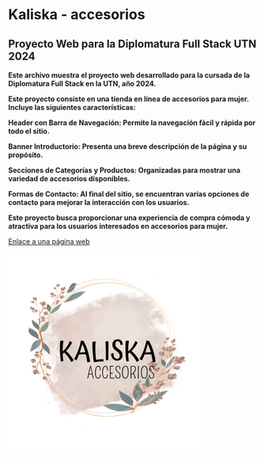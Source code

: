 # Kaliska - accesorios

## Proyecto Web para la Diplomatura Full Stack UTN 2024


**Este archivo muestra el proyecto web desarrollado para la cursada de la Diplomatura Full Stack en la UTN, año 2024.**

**Este proyecto consiste en una tienda en línea de accesorios para mujer. Incluye las siguientes características:**

**Header con Barra de Navegación: Permite la navegación fácil y rápida por todo el sitio.**

**Banner Introductorio: Presenta una breve descripción de la página y su propósito.**

**Secciones de Categorías y Productos: Organizadas para mostrar una variedad de accesorios disponibles.**

**Formas de Contacto: Al final del sitio, se encuentran varias opciones de contacto para mejorar la interacción con los usuarios.**

**Este proyecto busca proporcionar una experiencia de compra cómoda y atractiva para los usuarios interesados en accesorios para mujer.**


[Enlace a una página web](https://www.ejemplo.com)

![Imagen de ejemplo](./assets/images/Kaliscalogo.png)
